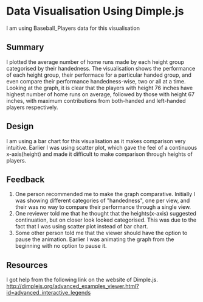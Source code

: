 # Data Visualisation Using Dimple.js
I am using Baseball_Players data for this visualisation

## Summary
I plotted the average number of home runs made by each height group categorised by their handedness. The visualisation shows the performance of each height group, their performace for a particular handed group, and even compare their performance handedness-wise, two or all at a time. Looking at the graph, it is clear that the players with height 76 inches have highest number of home runs on average, followed by those with height 67 inches, with maximum contributions from both-handed and left-handed players respectively.

## Design
I am using a bar chart for this visualisation as it makes comparison very intuitive. Earlier I was using scatter plot, which gave the feel of a continuous x-axis(height) and made it difficult to make comparison through heights of players.

## Feedback
1. One person recommended me to make the graph comparative. Initially I was showing different categories of "handedness", one per view, and their was no way to compare their performance through a single view.
2. One reviewer told me that he thought that the heights(x-axis) suggested continuation, but on closer look looked categorised. This was due to the fact that I was using scatter plot instead of bar chart.
3. Some other person told me that the viewer should have the option to pause the animation. Earlier I was animating the graph from the beginning with no option to pause it. 

## Resources
I got help from the following link on the website of Dimple.js.
http://dimplejs.org/advanced_examples_viewer.html?id=advanced_interactive_legends
